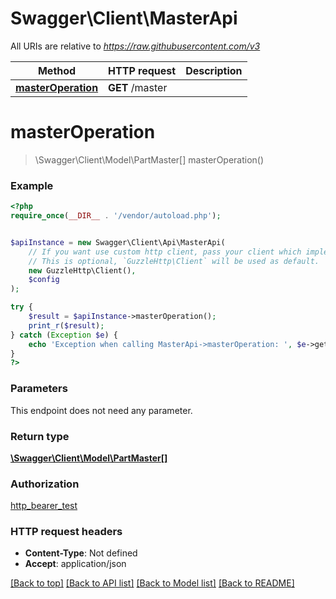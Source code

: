 # Swagger\Client\MasterApi

All URIs are relative to *https://raw.githubusercontent.com/v3*

Method | HTTP request | Description
------------- | ------------- | -------------
[**masterOperation**](MasterApi.md#masterOperation) | **GET** /master | 

# **masterOperation**
> \Swagger\Client\Model\PartMaster[] masterOperation()



### Example
```php
<?php
require_once(__DIR__ . '/vendor/autoload.php');


$apiInstance = new Swagger\Client\Api\MasterApi(
    // If you want use custom http client, pass your client which implements `GuzzleHttp\ClientInterface`.
    // This is optional, `GuzzleHttp\Client` will be used as default.
    new GuzzleHttp\Client(),
    $config
);

try {
    $result = $apiInstance->masterOperation();
    print_r($result);
} catch (Exception $e) {
    echo 'Exception when calling MasterApi->masterOperation: ', $e->getMessage(), PHP_EOL;
}
?>
```

### Parameters
This endpoint does not need any parameter.

### Return type

[**\Swagger\Client\Model\PartMaster[]**](../Model/PartMaster.md)

### Authorization

[http_bearer_test](../../README.md#http_bearer_test)

### HTTP request headers

 - **Content-Type**: Not defined
 - **Accept**: application/json

[[Back to top]](#) [[Back to API list]](../../README.md#documentation-for-api-endpoints) [[Back to Model list]](../../README.md#documentation-for-models) [[Back to README]](../../README.md)

